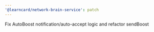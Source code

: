 ```yaml
---
'@learncard/network-brain-service': patch
---
```


Fix AutoBoost notification/auto-accept logic and refactor sendBoost

